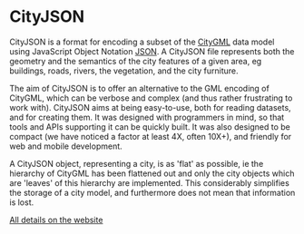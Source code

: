 
# CityJSON

CityJSON is a format for encoding a subset of the [CityGML](https://www.citygml.org) data model using JavaScript Object Notation [JSON](http://json.org).
A CityJSON file represents both the geometry and the semantics of the city features of a given area, eg buildings, roads, rivers, the vegetation, and the city furniture.

The aim of CityJSON is to offer an alternative to the GML encoding of CityGML, which can be verbose and complex (and thus rather frustrating to work with). 
CityJSON aims at being easy-to-use, both for reading datasets, and for creating them.
It was designed with programmers in mind, so that tools and APIs supporting it can be quickly built.
It was also designed to be compact (we have noticed a factor at least 4X, often 10X+), and friendly for web and mobile development.

A CityJSON object, representing a city, is as 'flat' as possible, ie the hierarchy of CityGML has been flattened out and only the city objects which are 'leaves' of this hierarchy are implemented.
This considerably simplifies the storage of a city model, and furthermore does not mean that information is lost.

[All details on the website](http://www.cityjson.org)